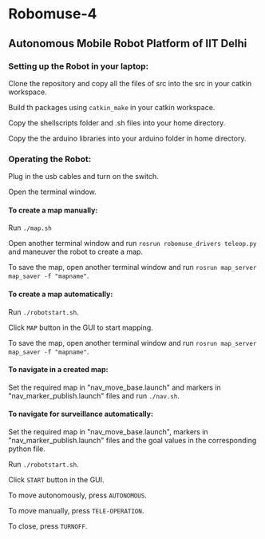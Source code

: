 # Robomuse-4
<h2> Autonomous Mobile Robot Platform of IIT Delhi </h2>
<h3> Setting up the Robot in your laptop:</h3>
<p> Clone the repository and copy all the files of src into the src in your catkin workspace.</p>
<p> Build th packages using <code>catkin_make</code> in your catkin workspace.</p>
<p> Copy the shellscripts folder and .sh files into your home directory.</p>
<p> Copy the the arduino libraries into your arduino folder in home directory.</p>
<h3> Operating the Robot: </h3>
<p> Plug in the usb cables and turn on the switch.</p>
<p> Open the terminal window.</p>
<h4> To create a map manually: </h4>
<p> Run <code>./map.sh</code></p>
<p> Open another terminal window and run <code>rosrun robomuse_drivers teleop.py</code> and maneuver the robot to create a map.</p>
<p> To save the map, open another terminal window and run <code>rosrun map_server map_saver -f "mapname"</code>.</p>
<h4> To create a map automatically: </h4>
<p> Run <code>./robotstart.sh</code>.</p>
<p> Click <code>MAP</code> button in the GUI to start mapping.</p>
<p> To save the map, open another terminal window and run <code>rosrun map_server map_saver -f "mapname"</code>.</p>
<h4> To navigate in a created map: </h4>
<p> Set the required map in "nav_move_base.launch" and markers in "nav_marker_publish.launch" files and run <code>./nav.sh</code>.</p>
<h4> To navigate for surveillance automatically: </h4>
<p> Set the required map in "nav_move_base.launch", markers in "nav_marker_publish.launch" files and the goal values in the corresponding python file.</p>
<p> Run <code>./robotstart.sh</code>.</p>
<p> Click <code>START</code> button in the GUI.</p>
<p> To move autonomously, press <code>AUTONOMOUS</code>.</p>
<p> To move manually, press <code>TELE-OPERATION</code>.</p>
<p> To close, press <code>TURNOFF</code>.</p>
